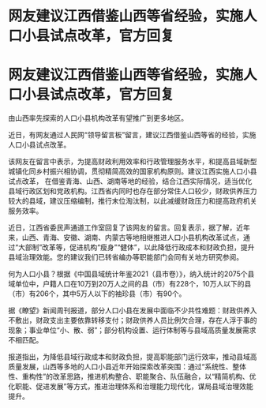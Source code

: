 # 网友建议江西借鉴山西等省经验，实施人口小县试点改革，官方回复

# 网友建议江西借鉴山西等省经验，实施人口小县试点改革，官方回复

由山西率先探索的人口小县机构改革有望推广到更多地区。

近日，有网友通过人民网“领导留言板”留言，建议江西借鉴山西等省的经验，实施人口小县试点改革。

该网友在留言中表示，为提高财政利用效率和行政管理服务水平，和提高县域新型城镇化同乡村振兴相协调，贯彻精简高效的国家机构原则。建议江西实施人口小县试点改革，
在借鉴青海、山西、湖南等地的经验，结合江西实际情况，适当优化县域行政区划和党政机构。江西省内同时也存在部分常住人口较少，财政供养压力较大的县域，建议压缩编制，推行末位淘汰制，以此减缓财政压力和提高政府机关服务效率。

近日，江西省委民声通道工作室回复了该网友的留言。回复表示，据了解，近年来，山西、青海、安徽、湖南、内蒙古等地相继推进人口小县机构改革试点，通过“大部制”改革等，促进机构“瘦身”“健体”，以此降低行政成本和财政负担，提升县域治理效能。您的建议我们已转省编办等职能部门会同有关地方研究参阅。

何为人口小县？根据《中国县域统计年鉴2021（县市卷）》，纳入统计的2075个县域单位中，户籍人口在10万到20万人之间的县（市）有228个，10万人以下的县（市）有206个，其中5万人以下的袖珍县（市）有90个。

据《瞭望》新闻周刊报道，部分人口小县在发展中面临不少共性难题：财政供养入不敷出，财政支出主要依靠转移支付；财政供养人员比例欠合理，存在人浮于事的现象；事业单位“小、散、弱”；部分机构设置、运行体制等与县域高质量发展需求不相匹配。

报道指出，为降低县域行政成本和财政负担，提高职能部门运行效率，推动县域高质量发展，山西等多地的人口小县近年开始探索改革突围：通过“系统性、整体性、重构性”的改革思路，推进机构整合、职能聚合、队伍融合，以“精简机构、优化职能、促进发展”等方式，推进治理体系和治理能力现代化，谋局县域治理效能提升。

